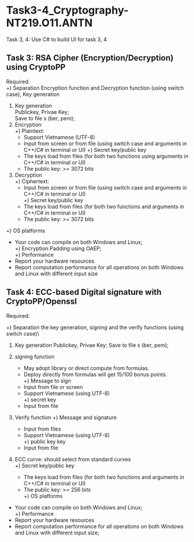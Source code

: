 # Task3-4_Cryptography-NT219.O11.ANTN
Task 3, 4: Use C# to build UI for task 3, 4

## Task 3: RSA Cipher (Encryption/Decryption) using CryptoPP
Required:\
+) Separation Encryption function and Decryption function (using switch case), Key generation
1) Key generation\
  Publickey, Privae  Key;\
  Save to file s (ber, pem);
2) Encryption\
+) Plaintext:
    - Support Vietnamese (UTF-8)
    - Input from screen or from file (using switch case and arguments in C++/C# in terminal or UI)
+) Secret key/public key
    - The keys load from files (for both two functions using arguments in C++/C# in terminal or UI)
    - The public key: >= 3072 bits
3) Decryption\
+) Ciphertext:
    - Input from screen or from file (using switch case and arguments in C++/C# in terminal or UI)\
+) Secret key/public key
    - The keys load from files (for both two functions and arguments in C++/C# in terminal or UI)
    - The public key: >= 3072 bits

+) OS platforms
  - Your code can compile on both Windows and Linux;\
+) Encryption Padding using OAEP;\
+) Performance
  - Report your hardware resources
  - Report computation performance for all operations on both Windows and Linux with different input size

## Task 4: ECC-based Digital signature with CryptoPP/Openssl
Required:
	
+) Separation the key generation, signing and the verify functions (using switch case)\
1) Key generation
  Publickey, Privae  Key;
  Save to file s (ber, pem);
2) signing function
    - May adopt library or direct compute from formulas. 
    - Deploy directly from formulas will get 15/100 bonus points. \
+) Message to sign
    - Input from file or screen
    - Support Vietnamese (using UTF-8)\
+) secret key
    - Input from file
3) Verify function
+) Message and signature
    - Input from files
    - Support Vietnamese (using UTF-8)\
+) public key key
   - Input from file

4) ECC curve:  should select from standard curves\
+) Secret key/public key
    - The keys load from files (for both two functions and arguments in C++/C# in terminal or UI)
    - The public key: >= 256 bits\
+) OS platforms
  - Your code can compile on both Windows and Linux;\
+) Performance
  - Report your hardware resources
  - Report computation performance for all operations on both Windows and Linux with different input size;
